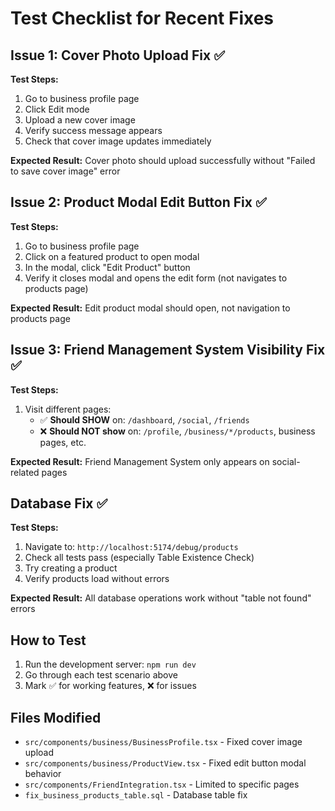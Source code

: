 # Test Checklist for Recent Fixes

## Issue 1: Cover Photo Upload Fix ✅
**Test Steps:**
1. Go to business profile page
2. Click Edit mode
3. Upload a new cover image
4. Verify success message appears
5. Check that cover image updates immediately

**Expected Result:** Cover photo should upload successfully without "Failed to save cover image" error

## Issue 2: Product Modal Edit Button Fix ✅
**Test Steps:**
1. Go to business profile page 
2. Click on a featured product to open modal
3. In the modal, click "Edit Product" button
4. Verify it closes modal and opens the edit form (not navigates to products page)

**Expected Result:** Edit product modal should open, not navigation to products page

## Issue 3: Friend Management System Visibility Fix ✅
**Test Steps:**
1. Visit different pages:
   - ✅ **Should SHOW** on: `/dashboard`, `/social`, `/friends`
   - ❌ **Should NOT show** on: `/profile`, `/business/*/products`, business pages, etc.

**Expected Result:** Friend Management System only appears on social-related pages

## Database Fix ✅
**Test Steps:**
1. Navigate to: `http://localhost:5174/debug/products`
2. Check all tests pass (especially Table Existence Check)
3. Try creating a product
4. Verify products load without errors

**Expected Result:** All database operations work without "table not found" errors

## How to Test
1. Run the development server: `npm run dev`
2. Go through each test scenario above
3. Mark ✅ for working features, ❌ for issues

## Files Modified
- `src/components/business/BusinessProfile.tsx` - Fixed cover image upload
- `src/components/business/ProductView.tsx` - Fixed edit button modal behavior  
- `src/components/FriendIntegration.tsx` - Limited to specific pages
- `fix_business_products_table.sql` - Database table fix